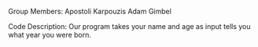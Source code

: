 Group Members:
Apostoli Karpouzis
Adam Gimbel

Code Description:
Our program takes your name and age as input tells you what year you were born.

